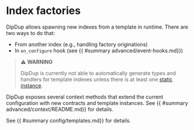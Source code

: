 # Index factories

DipDup allows spawning new indexes from a template in runtime. There are two ways to do that:

* From another index (e.g., handling factory originations)
* In `on_configure` hook (see {{ #summary advanced/event-hooks.md}})

> ⚠ **WARNING**
>
> DipDup is currently not able to automatically generate types and handlers for template indexes unless there is at least one [static instance](../config/indexes/template.md).

DipDup exposes several context methods that extend the current configuration with new contracts and template instances. See {{ #summary advanced/context/README.md}} for details.

See {{ #summary config/templates.md}} for details.
